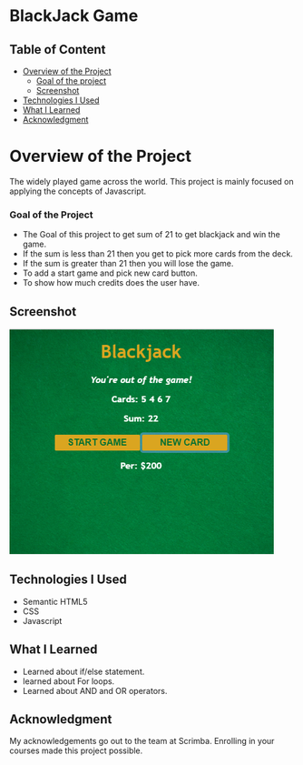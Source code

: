 # BlackJack Game

## Table of Content

 * [Overview of the Project](#overview-of-the-project)
      * [Goal of the project](#goal-of-the-project)
      * [Screenshot](#screenshot)
 * [Technologies I Used](#technologies-i-used)
 * [What I Learned](#what-i-learned) 
 * [Acknowledgment](#acknowledgment)

# Overview of the Project
The widely played game across the world. This project is mainly focused on applying the concepts of Javascript.

### Goal of the Project
* The Goal of this project to get sum of 21 to get blackjack and win the game.
* If the sum is less than 21 then you get to pick more cards from the deck.
* If the sum is greater than 21 then you will lose the game.
* To add a start game and pick new card button.
* To show how much credits does the user have.

## Screenshot

![](./images/screenshot.png)

## Technologies I Used
* Semantic HTML5
* CSS
* Javascript

## What I Learned
* Learned about if/else statement.
* learned about For loops.
* Learned about AND and OR operators. 

## Acknowledgment
   My acknowledgements go out to the team at Scrimba. Enrolling in your courses made this project possible.
